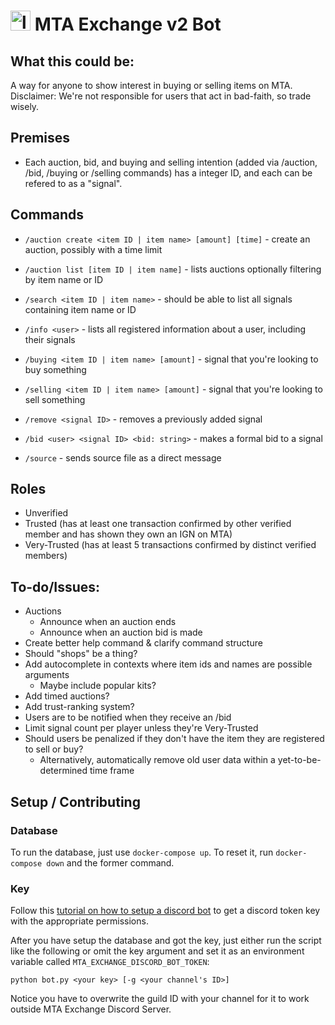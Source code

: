 # <img src="https://static.wikia.nocookie.net/minecraft_gamepedia/images/3/33/Netherite_Scrap_JE2_BE1.png" alt="logo" style="height: 32px; width: 32px;"/> MTA Exchange v2 Bot

## What this could be:
A way for anyone to show interest in buying or selling items on MTA. 
Disclaimer: We're not responsible for users that act in bad-faith, so trade wisely.

## Premises
- Each auction, bid, and buying and selling intention (added via /auction, /bid, /buying or /selling commands) has a integer ID, and each can be refered to as a "signal".

## Commands

- `/auction create <item ID | item name> [amount] [time]` - create an auction, possibly with a time limit

- `/auction list [item ID | item name]` - lists auctions optionally filtering by item name or ID

- `/search <item ID | item name>` - should be able to list all signals containing item name or ID

- `/info <user>` - lists all registered information about a user, including their signals

- `/buying <item ID | item name> [amount]` - signal that you're looking to buy something

- `/selling <item ID | item name> [amount]` - signal that you're looking to sell something

- `/remove <signal ID>` - removes a previously added signal

- `/bid <user> <signal ID> <bid: string>` - makes a formal bid to a signal

- `/source` - sends source file as a direct message

## Roles

- Unverified
- Trusted (has at least one transaction confirmed by other verified member and has shown they own an IGN on MTA)
- Very-Trusted (has at least 5 transactions confirmed by distinct verified members)

## To-do/Issues:

- Auctions
    - Announce when an auction ends
    - Announce when an auction bid is made
- Create better help command & clarify command structure
- Should "shops" be a thing?
- Add autocomplete in contexts where item ids and names are possible arguments
  - Maybe include popular kits?
- Add timed auctions?
- Add trust-ranking system?
- Users are to be notified when they receive an /bid
- Limit signal count per player unless they're Very-Trusted
- Should users be penalized if they don't have the item they are registered to sell or buy?
  - Alternatively, automatically remove old user data within a yet-to-be-determined time frame

## Setup / Contributing

### Database

To run the database, just use `docker-compose up`. To reset it, run `docker-compose down` and the former command.

### Key

Follow this [tutorial on how to setup a discord bot](https://www.youtube.com/watch?v=ygc-HdZHO5A) to get a discord token key with the appropriate permissions. 

After you have setup the database and got the key, just either run the script like the following or omit the key argument and set it as an environment variable called `MTA_EXCHANGE_DISCORD_BOT_TOKEN`: 

```
python bot.py <your key> [-g <your channel's ID>]
```

Notice you have to overwrite the guild ID with your channel for it to work outside MTA Exchange Discord Server. 
